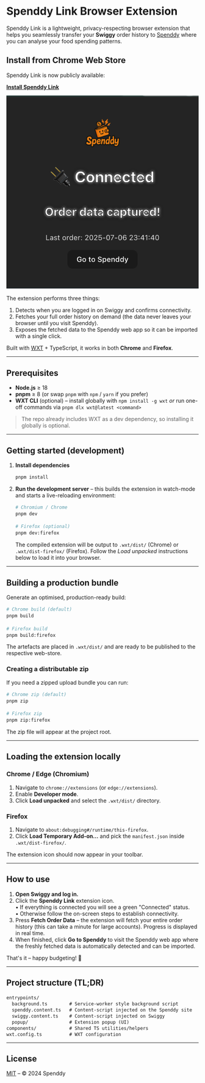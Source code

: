 # Spenddy Link Browser Extension

Spenddy Link is a lightweight, privacy-respecting browser extension that helps you seamlessly transfer your **Swiggy** order history to [Spenddy](https://spenddy.ikr.one/) where you can analyse your food spending patterns.

## Install from Chrome Web Store

Spenddy Link is now publicly available:

[**Install Spenddy Link**](https://chromewebstore.google.com/detail/mibpmhoncjmniigifepbckapmoflkglo)

![Spenddy Link Demo](assets/demo/demo_01.png)

The extension performs three things:

1. Detects when you are logged in on Swiggy and confirms connectivity.
2. Fetches your full order history on demand (the data never leaves your browser until you visit Spenddy).
3. Exposes the fetched data to the Spenddy web app so it can be imported with a single click.

Built with [WXT](https://wxt.dev/) + TypeScript, it works in both **Chrome** and **Firefox**.

---

## Prerequisites

* **Node.js** ≥ 18
* **pnpm** ≥ 8 (or swap `pnpm` with `npm` / `yarn` if you prefer)
* **WXT CLI** (optional) – install globally with `npm install -g wxt` *or* run one-off commands via `pnpm dlx wxt@latest <command>`

> The repo already includes WXT as a dev dependency, so installing it globally is optional.

---

## Getting started (development)

1. **Install dependencies**

   ```bash
   pnpm install
   ```

2. **Run the development server** – this builds the extension in watch-mode and starts a live-reloading environment:

   ```bash
   # Chromium / Chrome
   pnpm dev

   # Firefox (optional)
   pnpm dev:firefox
   ```

   The compiled extension will be output to `.wxt/dist/` (Chrome) or `.wxt/dist-firefox/` (Firefox). Follow the *Load unpacked* instructions below to load it into your browser.

---

## Building a production bundle

Generate an optimised, production-ready build:

```bash
# Chrome build (default)
pnpm build

# Firefox build
pnpm build:firefox
```

The artefacts are placed in `.wxt/dist/` and are ready to be published to the respective web-store.

### Creating a distributable zip

If you need a zipped upload bundle you can run:

```bash
# Chrome zip (default)
pnpm zip

# Firefox zip
pnpm zip:firefox
```

The zip file will appear at the project root.

---

## Loading the extension locally

### Chrome / Edge (Chromium)

1. Navigate to `chrome://extensions` (or `edge://extensions`).
2. Enable **Developer mode**.
3. Click **Load unpacked** and select the `.wxt/dist/` directory.

### Firefox

1. Navigate to `about:debugging#/runtime/this-firefox`.
2. Click **Load Temporary Add-on…** and pick the `manifest.json` inside `.wxt/dist-firefox/`.

The extension icon should now appear in your toolbar.

---

## How to use

1. **Open Swiggy and log in.**
2. Click the **Spenddy Link** extension icon.  
   • If everything is connected you will see a green "Connected" status.  
   • Otherwise follow the on-screen steps to establish connectivity.
3. Press **Fetch Order Data** – the extension will fetch your entire order history (this can take a minute for large accounts). Progress is displayed in real time.
4. When finished, click **Go to Spenddy** to visit the Spenddy web app where the freshly fetched data is automatically detected and can be imported.

That's it – happy budgeting! 🎉

---

## Project structure (TL;DR)

```
entrypoints/
  background.ts        # Service-worker style background script
  spenddy.content.ts   # Content-script injected on the Spenddy site
  swiggy.content.ts    # Content-script injected on Swiggy
  popup/               # Extension popup (UI)
components/            # Shared TS utilities/helpers
wxt.config.ts          # WXT configuration
```

---

## License

[MIT](LICENSE) – © 2024 Spenddy
